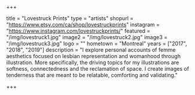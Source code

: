 +++

title = "Lovestruck Prints"
type = "artists"
shopurl = "https://www.etsy.com/ca/shop/lovestruckprints"
instagram = "https://www.instagram.com/lovestruckprints/"
featured = "/img/lovestruck1.jpg"
image2 = "/img/lovestruck2.jpg"
image3 = "/img/lovestruck3.jpg"
logo = ""
hometown = "Montreal"
years = ["2017", "2018", "2019"]
description = "I explore personal accounts of femme aesthetics focused on lesbian representation and womanhood through illustration. More specifically, the driving topics for my illustrations are softness, connectedness and the reclamation of space. I create images of tenderness that are meant to be relatable, comforting and validating."

+++
